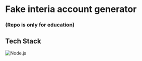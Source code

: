 # Fake interia account generator

### (Repo is only for education) 

## Tech Stack

![Node.js](https://img.shields.io/badge/-Node.js-05122A?style=flat&logo=node.js)&nbsp;
